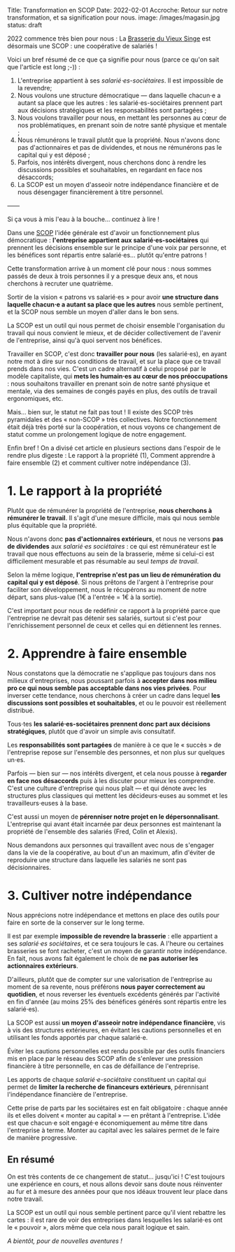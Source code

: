 Title: Transformation en SCOP
Date: 2022-02-01
Accroche: Retour sur notre transformation, et sa signification pour nous.
image: /images/magasin.jpg
status: draft

2022 commence très bien pour nous : La [Brasserie du Vieux Singe](https://www.vieuxsinge.com) est désormais une SCOP : une coopérative de salariés !

Voici un bref résumé de ce que ça signifie pour nous (parce ce qu'on sait que l'article est long ;-)) :

1. L'entreprise appartient à ses *salarié⋅es-sociétaires*. Il est impossible de la revendre;
2. Nous voulons une structure démocratique — dans laquelle chacun⋅e a autant sa place que les autres : les salarié⋅es-sociétaires prennent part aux décisions stratégiques et les responsabilités sont partagées ;
3. Nous voulons travailler pour nous, en mettant les personnes au cœur de nos problématiques, en prenant soin de notre santé physique et mentale ;
4. Nous rémunérons le travail plutôt que la propriété. Nous n'avons donc pas d'actionnaires et pas de dividendes, et nous ne rémunérons pas le capital qui y est déposé ;
5. Parfois, nos intérêts divergent, nous cherchons donc à rendre les discussions possibles et souhaitables, en regardant en face nos désaccords;
6. La SCOP est un moyen d'asseoir notre indépendance financière et de nous désengager financièrement à titre personnel.

——

Si ça vous à mis l'eau à la bouche… continuez à lire !

Dans une [SCOP](https://fr.wikipedia.org/wiki/Soci%C3%A9t%C3%A9_coop%C3%A9rative_et_participative) l'idée générale est d'avoir un fonctionnement plus démocratique : **l'entreprise appartient aux salarié⋅es-sociétaires** qui prennent les décisions ensemble sur le principe d'une voix par personne, et les bénéfices sont répartis entre salarié⋅es… plutôt qu'entre patrons !

Cette transformation arrive à un moment clé pour nous : nous sommes passés de deux à trois personnes il y a presque deux ans, et nous cherchons à recruter une quatrième.

Sortir de la vision « patrons vs salarié⋅es » pour avoir **une structure dans laquelle chacun⋅e a autant sa place que les autres** nous semble pertinent, et la SCOP nous semble un moyen d'aller dans le bon sens.

La SCOP est un outil qui nous permet de choisir ensemble l'organisation du travail qui nous convient le mieux, et de décider collectivement de l'avenir de l'entreprise, ainsi qu'à quoi servent nos bénéfices.

Travailler en SCOP, c'est donc **travailler pour nous** (les salarié⋅es), en ayant notre mot à dire sur nos conditions de travail, et sur la place que ce travail prends dans nos vies. C'est un cadre alternatif à celui proposé par le modèle capitaliste, qui  **mets les humain⋅es au cœur de nos préoccupations** : nous souhaitons travailler en prenant soin de notre santé physique et mentale, via des semaines de congés payés en plus, des outils de travail ergonomiques, etc.

Mais… bien sur, le statut ne fait pas tout ! Il existe des SCOP très pyramidales et des « non-SCOP » très collectives. Notre fonctionnement était déjà très porté sur la coopération, et nous voyons ce changement de statut comme un prolongement logique de notre engagement.

Enfin bref ! On a divisé cet article en  plusieurs sections dans l'espoir de le rendre plus digeste : Le rapport à la propriété (1),  Comment apprendre à faire ensemble (2) et comment cultiver notre indépendance (3).

# 1. Le rapport à la propriété

Plutôt que de rémunérer la propriété de l'entreprise, **nous cherchons à rémunérer le travail**. Il s'agit d'une mesure difficile, mais qui nous semble plus équitable que la propriété.

Nous n'avons donc **pas d'actionnaires extérieurs**, et nous ne versons **pas de dividendes** aux *salarié⋅es sociétaires* : ce qui est rémunérateur est le travail que nous effectuons au sein de la brasserie,  même si celui-ci est difficilement mesurable et pas résumable au seul *temps de travail*.

Selon la même logique, **l'entreprise n'est pas un lieu de rémunération du capital qui y est déposé**. Si nous prêtons de l'argent à l'entreprise pour faciliter son développement, nous le récupérons au moment de notre départ, sans plus-value (1€ a l'entrée = 1€ à la sortie).

C'est important pour nous de redéfinir ce rapport à la propriété parce que l'entreprise ne devrait pas détenir ses salariés, surtout si c'est pour l'enrichissement personnel de ceux et celles qui en détiennent les rennes.

# 2. Apprendre à faire ensemble

Nous constatons que la démocratie ne s'applique pas toujours dans nos milieux d'entreprises, nous poussant parfois à **accepter dans nos milieu pro ce qui nous semble pas acceptable dans nos vies privées**. Pour inverser cette tendance, nous cherchons à créer un cadre dans lequel **les discussions sont possibles et souhaitables**, et ou le pouvoir est réellement distribué.

Tous⋅tes **les salarié⋅es-sociétaires prennent donc part aux décisions stratégiques**, plutôt que d'avoir un simple avis consultatif.

Les **responsabilités sont partagées** de manière à ce que le « succès » de l'entreprise repose sur l'ensemble des personnes, et non plus sur quelques un⋅es.

Parfois — bien sur — nos intérêts divergent, et cela nous pousse à **regarder en face nos désaccords** puis à les discuter pour mieux les comprendre. C'est une culture d'entreprise qui nous plaît — et qui dénote avec les structures plus classiques qui mettent les décideurs⋅euses au sommet et les travailleurs⋅euses à la base.

C'est aussi un moyen de **pérenniser notre projet en le dépersonnalisant**. L'entreprise qui avant était incarnée par deux personnes est maintenant la propriété de l'ensemble des salariés (Fred, Colin et Alexis).

Nous demandons aux personnes qui travaillent avec nous de s'engager dans la vie de la coopérative, au bout d'un an maximum, afin d'éviter de reproduire une structure dans laquelle les salariés ne sont pas décisionnaires.

# 3. Cultiver notre indépendance

Nous apprécions notre indépendance et mettons en place des outils pour faire en sorte de la conserver sur le long terme.

Il est par exemple **impossible de revendre la brasserie** : elle appartient a ses *salarié⋅es sociétaires*, et ce sera toujours le cas. A l'heure ou certaines brasseries se font racheter, c'est un moyen de garantir notre indépendance. En fait, nous avons fait également le choix de **ne pas autoriser les actionnaires extérieurs**.

D'ailleurs, plutôt que de compter sur une valorisation de l'entreprise au moment de sa revente, nous préférons **nous payer correctement au quotidien**, et nous reverser les éventuels excédents générés par l'activité en fin d'année (au moins 25% des bénéfices générés sont répartis entre les salarié⋅es).

La SCOP est aussi **un moyen d'asseoir notre indépendance financière**, vis à vis des structures extérieures, en évitant les cautions personnelles et en utilisant les fonds apportés par chaque salarié⋅e.

Éviter les cautions personnelles est rendu possible par des outils financiers mis en place par le réseau des SCOP afin de s'enlever une pression financière à titre personnelle, en cas de défaillance de l'entreprise.

Les apports de chaque *salarié⋅e-sociétaire* constituent un capital qui permet de **limiter la recherche de financeurs extérieurs**, pérennisant l'indépendance financière de l'entreprise.

Cette prise de parts par les sociétaires est en fait obligatoire : chaque année ils et elles doivent « monter au capital » — en prêtant à l'entreprise. L'idée est que chacun⋅e soit engagé⋅e économiquement au même titre dans l'entreprise à terme. Monter au capital avec les salaires permet de le faire de manière progressive.

## En résumé

On est très contents de ce changement de statut… jusqu'ici ! C'est toujours une expérience en cours, et nous allons devoir sans doute nous réinventer au fur et à mesure des années pour que nos idéaux trouvent leur place dans notre travail.

La SCOP est un outil qui nous semble pertinent parce qu'il vient rebattre les cartes : il est rare de voir des entreprises dans lesquelles les salarié⋅es ont le « pouvoir », alors même que cela nous parait logique et sain.

*A bientôt, pour de nouvelles aventures !*
